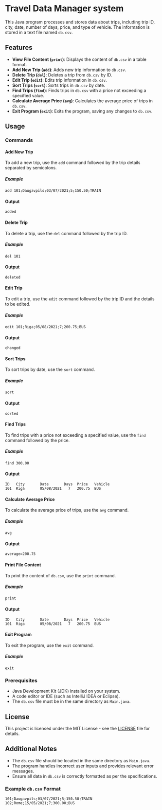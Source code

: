 # Travel Data Manager system 

This Java program processes and stores data about trips, including trip ID, city, date, number of days, price, and type of vehicle. The information is stored in a text file named `db.csv`.

## Features

- **View File Content (`print`)**: Displays the content of `db.csv` in a table format.
- **Add New Trip (`add`)**: Adds new trip information to `db.csv`.
- **Delete Trip (`del`)**: Deletes a trip from `db.csv` by ID.
- **Edit Trip (`edit`)**: Edits trip information in `db.csv`.
- **Sort Trips (`sort`)**: Sorts trips in `db.csv` by date.
- **Find Trips (`find`)**: Finds trips in `db.csv` with a price not exceeding a specified value.
- **Calculate Average Price (`avg`)**: Calculates the average price of trips in `db.csv`.
- **Exit Program (`exit`)**: Exits the program, saving any changes to `db.csv`.

## Usage

### Commands

#### Add New Trip

To add a new trip, use the `add` command followed by the trip details separated by semicolons.

##### Example

```
add 101;Daugavpils;03/07/2021;5;150.50;TRAIN
```

#### Output

```
added
```

#### Delete Trip

To delete a trip, use the `del` command followed by the trip ID.

##### Example

```
del 101
```

#### Output

```
deleted
```

#### Edit Trip

To edit a trip, use the `edit` command followed by the trip ID and the details to be edited.

##### Example

```
edit 101;Riga;05/08/2021;7;200.75;BUS
```

#### Output

```
changed
```

#### Sort Trips

To sort trips by date, use the `sort` command.

##### Example

```
sort
```

#### Output

```
sorted
```

#### Find Trips

To find trips with a price not exceeding a specified value, use the `find` command followed by the price.

##### Example

```
find 300.00
```

#### Output

```
ID   City       Date       Days  Price   Vehicle
101  Riga       05/08/2021   7   200.75  BUS
```

#### Calculate Average Price

To calculate the average price of trips, use the `avg` command.

##### Example

```
avg
```

#### Output

```
average=200.75
```

#### Print File Content

To print the content of `db.csv`, use the `print` command.

##### Example

```
print
```

#### Output

```
ID   City       Date       Days  Price   Vehicle
101  Riga       05/08/2021   7   200.75  BUS
```

#### Exit Program

To exit the program, use the `exit` command.

##### Example

```
exit
```

### Prerequisites

- Java Development Kit (JDK) installed on your system.
- A code editor or IDE (such as IntelliJ IDEA or Eclipse).
- The `db.csv` file must be in the same directory as `Main.java`.

## License

This project is licensed under the MIT License - see the [LICENSE](LICENSE) file for details.

## Additional Notes

- The `db.csv` file should be located in the same directory as `Main.java`.
- The program handles incorrect user inputs and provides relevant error messages.
- Ensure all data in `db.csv` is correctly formatted as per the specifications.

### Example `db.csv` Format

```
101;Daugavpils;03/07/2021;5;150.50;TRAIN
102;Rome;15/05/2021;7;300.00;BUS
```
